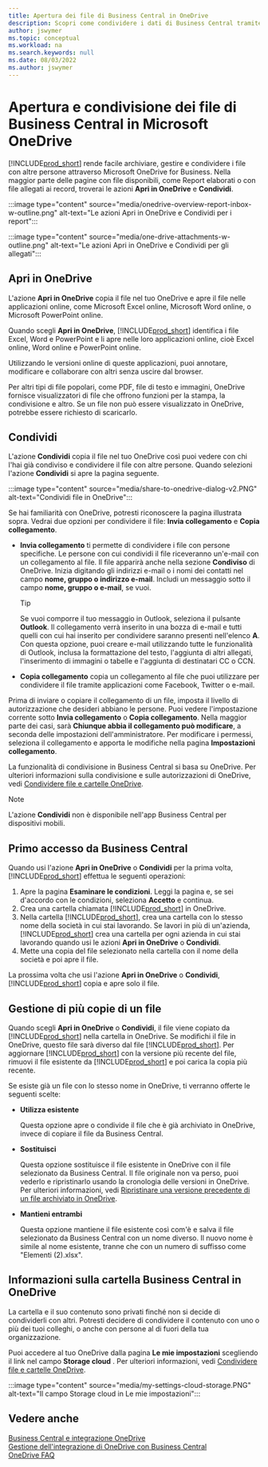 ```yaml
---
title: Apertura dei file di Business Central in OneDrive
description: Scopri come condividere i dati di Business Central tramite OneDrive for Business.
author: jswymer
ms.topic: conceptual
ms.workload: na
ms.search.keywords: null
ms.date: 08/03/2022
ms.author: jswymer
---
```

# <a name="opening-and-sharing-business-central-files-in-microsoft-onedrive"></a>Apertura e condivisione dei file di Business Central in Microsoft OneDrive

[!INCLUDE[prod_short](includes/prod_short.md)] rende facile archiviare, gestire e condividere i file con altre persone attraverso Microsoft OneDrive for Business. Nella maggior parte delle pagine con file disponibili, come Report elaborati o con file allegati ai record, troverai le azioni **Apri in OneDrive** e **Condividi**.


:::image type="content" source="media/onedrive-overview-report-inbox-w-outline.png" alt-text="Le azioni Apri in OneDrive e Condividi per i report":::


:::image type="content" source="media/one-drive-attachments-w-outline.png" alt-text="Le azioni Apri in OneDrive e Condividi per gli allegati":::


## <a name="open-in-onedrive"></a>Apri in OneDrive

L'azione **Apri in OneDrive** copia il file nel tuo OneDrive e apre il file nelle applicazioni online, come Microsoft Excel online, Microsoft Word online, o Microsoft PowerPoint online. 

<!--## Working with different types of files-->

Quando scegli **Apri in OneDrive**, [!INCLUDE[prod_short](includes/prod_short.md)] identifica i file Excel, Word e PowerPoint e li apre nelle loro applicazioni online, cioè Excel online, Word online e PowerPoint online. 

Utilizzando le versioni online di queste applicazioni, puoi annotare, modificare e collaborare con altri senza uscire dal browser.

Per altri tipi di file popolari, come PDF, file di testo e immagini, OneDrive fornisce visualizzatori di file che offrono funzioni per la stampa, la condivisione e altro. Se un file non può essere visualizzato in OneDrive, potrebbe essere richiesto di scaricarlo.

## <a name="share"></a>Condividi

L'azione **Condividi** copia il file nel tuo OneDrive così puoi vedere con chi l'hai già condiviso e condividere il file con altre persone. Quando selezioni l'azione **Condividi** si apre la pagina seguente.

:::image type="content" source="media/share-to-onedrive-dialog-v2.PNG" alt-text="Condividi file in OneDrive":::

Se hai familiarità con OneDrive, potresti riconoscere la pagina illustrata sopra. Vedrai due opzioni per condividere il file: **Invia collegamento** e **Copia collegamento**.

- **Invia collegamento** ti permette di condividere i file con persone specifiche. Le persone con cui condividi il file riceveranno un'e-mail con un collegamento al file. Il file apparirà anche nella sezione **Condiviso** di OneDrive. Inizia digitando gli indirizzi e-mail o i nomi dei contatti nel campo **nome, gruppo o indirizzo e-mail**. Includi un messaggio sotto il campo **nome, gruppo o e-mail**, se vuoi.

  > [!TIP]
  > Se vuoi comporre il tuo messaggio in Outlook, seleziona il pulsante **Outlook**. Il collegamento verrà inserito in una bozza di e-mail e tutti quelli con cui hai inserito per condividere saranno presenti nell'elenco **A**. Con questa opzione, puoi creare e-mail utilizzando tutte le funzionalità di Outlook, inclusa la formattazione del testo, l'aggiunta di altri allegati, l'inserimento di immagini o tabelle e l'aggiunta di destinatari CC o CCN.

- **Copia collegamento** copia un collegamento al file che puoi utilizzare per condividere il file tramite applicazioni come Facebook, Twitter o e-mail. 

Prima di inviare o copiare il collegamento di un file, imposta il livello di autorizzazione che desideri abbiano le persone. Puoi vedere l'impostazione corrente sotto **Invia collegamento** o **Copia collegamento**. Nella maggior parte dei casi, sarà **Chiunque abbia il collegamento può modificare**, a seconda delle impostazioni dell'amministratore. Per modificare i permessi, seleziona il collegamento e apporta le modifiche nella pagina **Impostazioni collegamento**.

La funzionalità di condivisione in Business Central si basa su OneDrive. Per ulteriori informazioni sulla condivisione e sulle autorizzazioni di OneDrive, vedi [Condividere file e cartelle OneDrive](https://support.microsoft.com/en-us/office/share-onedrive-files-and-folders-9fcc2f7d-de0c-4cec-93b0-a82024800c07).

> [!NOTE]
> L'azione **Condividi** non è disponibile nell'app Business Central per dispositivi mobili.

## <a name="first-time-sign-in-from-business-central"></a>Primo accesso da Business Central

Quando usi l'azione **Apri in OneDrive** o **Condividi** per la prima volta, [!INCLUDE[prod_short](includes/prod_short.md)] effettua le seguenti operazioni:

1. Apre la pagina **Esaminare le condizioni**. Leggi la pagina e, se sei d'accordo con le condizioni, seleziona **Accetto** e continua.
2. Crea una cartella chiamata [!INCLUDE[prod_short](includes/prod_short.md)] in OneDrive. 
3. Nella cartella [!INCLUDE[prod_short](includes/prod_short.md)], crea una cartella con lo stesso nome della società in cui stai lavorando. Se lavori in più di un'azienda, [!INCLUDE[prod_short](includes/prod_short.md)] crea una cartella per ogni azienda in cui stai lavorando quando usi le azioni **Apri in OneDrive** o **Condividi**. 
4. Mette una copia del file selezionato nella cartella con il nome della società e poi apre il file. 

La prossima volta che usi l'azione **Apri in OneDrive** o **Condividi**, [!INCLUDE[prod_short](includes/prod_short.md)] copia e apre solo il file. 

## <a name="managing-multiple-copies-of-a-file"></a>Gestione di più copie di un file

Quando scegli **Apri in OneDrive** o **Condividi**, il file viene copiato da [!INCLUDE[prod_short](includes/prod_short.md)] nella cartella in OneDrive. Se modifichi il file in OneDrive, questo file sarà diverso dal file [!INCLUDE[prod_short](includes/prod_short.md)]. Per aggiornare [!INCLUDE[prod_short](includes/prod_short.md)] con la versione più recente del file, rimuovi il file esistente da [!INCLUDE[prod_short](includes/prod_short.md)] e poi carica la copia più recente.

Se esiste già un file con lo stesso nome in OneDrive, ti verranno offerte le seguenti scelte:

- **Utilizza esistente**

  Questa opzione apre o condivide il file che è già archiviato in OneDrive, invece di copiare il file da Business Central.
  
- **Sostituisci**
  
  Questa opzione sostituisce il file esistente in OneDrive con il file selezionato da Business Central. Il file originale non va perso, puoi vederlo e ripristinarlo usando la cronologia delle versioni in OneDrive. Per ulteriori informazioni, vedi [Ripristinare una versione precedente di un file archiviato in OneDrive](https://support.microsoft.com/office/restore-a-previous-version-of-a-file-stored-in-onedrive).

- **Mantieni entrambi**
 
  Questa opzione mantiene il file esistente così com'è e salva il file selezionato da Business Central con un nome diverso. Il nuovo nome è simile al nome esistente, tranne che con un numero di suffisso come "Elementi (2).xlsx".

## <a name="about-your-business-central-folder-on-onedrive"></a>Informazioni sulla cartella Business Central in OneDrive

La cartella e il suo contenuto sono privati finché non si decide di condividerli con altri. Potresti decidere di condividere il contenuto con uno o più dei tuoi colleghi, o anche con persone al di fuori della tua organizzazione. 

Puoi accedere al tuo OneDrive dalla pagina **Le mie impostazioni** scegliendo il link nel campo **Storage cloud** . Per ulteriori informazioni, vedi [Condividere file e cartelle OneDrive](https://support.microsoft.com/en-us/office/share-onedrive-files-and-folders-9fcc2f7d-de0c-4cec-93b0-a82024800c07).

:::image type="content" source="media/my-settings-cloud-storage.PNG" alt-text="Il campo Storage cloud in Le mie impostazioni":::

<!--## Extending the Connection to OneDrive
You can create an extension and connect it to... For more information, see...-->

## <a name="see-also"></a>Vedere anche

[Business Central e integrazione OneDrive](across-onedrive-overview.md)  
[Gestione dell'integrazione di OneDrive con Business Central](admin-onedrive-integration.md)  
[OneDrive FAQ](admin-onedrive-faq.md)
